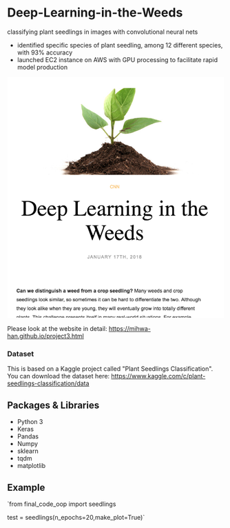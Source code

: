 # Deep-Learning-in-the-Weeds

classifying plant seedlings in images with convolutional neural nets
- identified specific species of plant seedling, among 12 different species, with 93% accuracy
- launched EC2 instance on AWS with GPU processing to facilitate rapid model production

<p align="center">

  <img src="./img/plant.png" >

</p>

Please look at the website in detail: https://mihwa-han.github.io/project3.html

### Dataset
This is based on a Kaggle project called "Plant Seedlings Classification".
You can download the dataset here: 
https://www.kaggle.com/c/plant-seedlings-classification/data

## Packages & Libraries
- Python 3
- Keras
- Pandas
- Numpy
- sklearn
- tqdm
- matplotlib

## Example

`from final_code_oop import seedlings  

test = seedlings(n_epochs=20,make_plot=True)`


